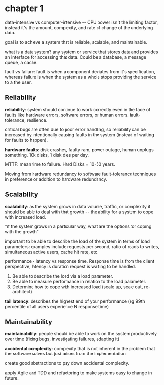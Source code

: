 # chapter 1 

data-intensive vs computer-intensive -- CPU power isn't the limiting factor, instead it's the amount, complexity, and rate of change of the underlying data. 

goal is to achieve a system that is reliable, scalable, and maintainable. 

what is a data system? any system or service that stores data and provides an interface for accessing that data. Could be a database, a message queue, a cache. 

fault vs failure: fault is when a component deviates from it's specification, whereas failure is when the system as a whole stops providing the service to a the user. 

## Reliability

**reliability**: system should continue to work correctly even in the face of faults like hardware errors, software errors, or human errors. fault-tolerance, resilience. 

critical bugs are often due to poor error handling, so reliability can be increased by intentionally causing faults in the system (instead of waiting for faults to happen). 

**hardware faults**: disk crashes, faulty ram, power outage, human unplugs something. 10k disks, 1 disk dies per day. 

MTTF: mean time to failure. Hard Disks = 10-50 years. 

Moving from hardware redundancy to software fault-tolerance techniques in preference or addition to hardware redundancy. 

## Scalability

**scalability**: as the system grows in data volume, traffic, or complexity it should be able to deal with that growth -- the ability for a system to cope with increased load. 

"if the system grows in a particular way, what are the options for coping with the growth"

important to be able to describe the load of the system in terms of load parameters: examples include requests per second, ratio of reads to writes, simultaneous active users, cache hit rate, etc. 

performance - latency vs response time. Response time is from the client perspective, latency is duration request is waiting to be handled. 

1. Be able to describe the load via a load parameter. 
2. Be able to measure performance in relation to the load parameter. 
3. Determine how to cope with increased load (scale up, scale out, re-architect)

**tail latency**: describes the highest end of your performance (eg 99th percentile of all users experience N response time)

## Maintainability

**maintainability**: people should be able to work on the system productively over time (fixing bugs, investigating failures, adapting it)

**accidental complexity**: complexity that is not inherent in the problem that the software solves but just arises from the implementation 

create good abstractions to pay down accidental complexity. 

apply Agile and TDD and refactoring to make systems easy to change in future. 